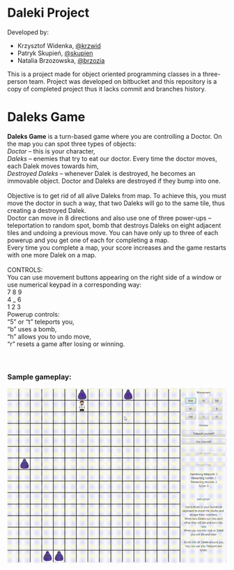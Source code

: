 # Daleki Project
Developed by:
- Krzysztof Widenka, [@krzwid](https://github.com/krzwid)
- Patryk Skupień, [@skupien](https://github.com/skupien)
- Natalia Brzozowska, [@brzozia](https://github.com/brzozia)

This is a project made for object oriented programming classes in a three-person team.
Project was developed on bitbucket and this repository is a copy of completed project thus it lacks commit and branches history.

# Daleks Game

<b>Daleks Game</b> is a turn-based game where you are controlling a Doctor.  On the map you can spot three types of objects: <br>
<i>Doctor</i> – this is your character, <br>
<i>Daleks</i> – enemies that try to eat our doctor. Every time the doctor moves, each Dalek moves towards him, <br>
<i>Destroyed Daleks</i> – whenever Dalek is destroyed, he becomes an immovable object. Doctor and Daleks are destroyed if they bump into one.
<br><br>
Objective is to get rid of all alive Daleks from map. To achieve this, you must move the doctor in such a way, that two Daleks will go to the same tile, thus creating a destroyed Dalek.<br>
Doctor can move in 8 directions and also use one of three power-ups – teleportation to random spot, bomb that destroys Daleks on eight adjacent tiles and undoing a previous move. You can have only up to three of each powerup and you get one of each for completing a map.<br>
Every time you complete a map, your score increases and the game restarts with one more Dalek on a map.
<br><br> 
CONTROLS:<br>
You can use movement buttons appearing on the right side of a window or use numerical keypad in a corresponding way:<br>
7  8  9 <br>
4  _  6 <br>
1  2  3 <br>
Powerup controls:<br>
“5” or “t” teleports you,<br>
“b” uses a bomb,<br>
“h” allows you to undo move,<br>
“r” resets a game after losing or winning.<br>
<br><br>
### Sample gameplay:
![](docs/daleksgame.gif)

